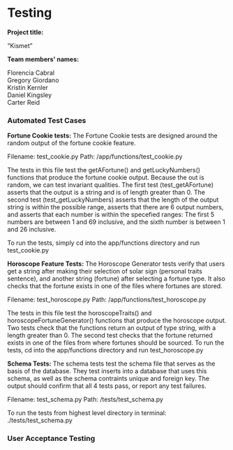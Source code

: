 # Testing

**Project title:**

“Kismet”

**Team members' names:**

Florencia Cabral<br/> Gregory Giordano<br/> Kristin Kernler<br/> Daniel Kingsley<br/> Carter Reid

### Automated Test Cases

**Fortune Cookie tests:**
The Fortune Cookie tests are designed around the random output of the fortune cookie feature.

Filename: test_cookie.py
Path: /app/functions/test_cookie.py

The tests in this file test the getAFortune() and getLuckyNumbers() functions that produce the fortune cookie output. Because the out is random, we can test invariant qualities. The first test (test_getAFortune) asserts that the output is a string and is of length greater than 0. The second test (test_getLuckyNumbers) asserts that the length of the output string is within the possible range, asserts that there are 6 output numbers, and asserts that each number is within the specefied ranges: The first 5 numbers are between 1 and 69 inclusive, and the sixth number is between 1 and 26 inclusive. 

To run the tests, simply cd into the app/functions directory and run test_cookie.py 

**Horoscope Feature Tests:** 
The Horoscope Generator tests verify that users get a string after making their selection of solar sign (personal traits sentence), and another string (fortune) after selecting a fortune type. It also checks that the fortune exists in one of the files where fortunes are stored.

Filename: test_horoscope.py 
Path: /app/functions/test_horoscope.py

The tests in this file test the horoscopeTraits() and horoscopeFortuneGenerator() functions that produce the horoscope output. Two tests check that the functions return an output of type string, with a length greater than 0. The second test checks that the fortune returned exists in one of the files from where fortunes should be sourced. 
To run the tests, cd into the app/functions directory and run test_horoscope.py

**Schema Tests:**
The schema tests test the schema file that serves as the basis of the database. They test inserts into a database that uses this schema, as well as the schema contraints unique and foreign key. The output should confirm that all 4 tests pass, or report any test failures.

Filename: test_schema.py
Path: /tests/test_schema.py

To run the tests from highest level directory in terminal: ./tests/test_schema.py


### User Acceptance Testing
